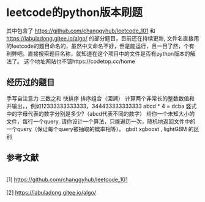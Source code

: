 
# leetcode的python版本刷题

其中包含了 https://github.com/changgyhub/leetcode_101 和 https://labuladong.gitee.io/algo/ 的部分题目，目前还在持续更新,
文件名直接用的leetcode的题目命名的，虽然中文命名不好，但是能运行，且一目了然，个有利弊吧。直接搜索题目名称，就知道在这个项目中的文件是否有python版本的解法了。
这个地址网站也不错https://codetop.cc/home

## 经历过的题目

手写自注意力
三数之和
快排序
排序组合（回溯）
计算两个非常长的整数数值和并输出，，例如12333333333333，344433333333333
abcd * 4 = dcba 竖式中的字母代表的数字分别是多少?（abcd代表不同的数字）
给你一个未知大小的文件，每行一个query. 请你设计一个算法，只能遍历一次，随机地返回文件中的一个query（保证每个query被抽取的概率相等）。
gbdt xgboost , lightGBM 的区别


## 参考文献

<br>[1] https://github.com/changgyhub/leetcode_101</br>
<br>[2] https://labuladong.gitee.io/algo/</br>

